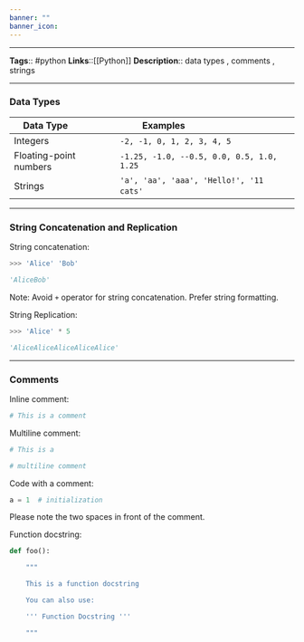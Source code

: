 ```yaml
---
banner: ""
banner_icon: 
---
```


---
**Tags**:: #python
**Links**::[[Python]]
**Description**:: data types , comments , strings

---

### Data Types

| Data Type              | Examples                                  |
| ---------------------- | ----------------------------------------- |
| Integers               | `-2, -1, 0, 1, 2, 3, 4, 5`                |
| Floating-point numbers | `-1.25, -1.0, --0.5, 0.0, 0.5, 1.0, 1.25` |
| Strings                | `'a', 'aa', 'aaa', 'Hello!', '11 cats'`   |

---  

### String Concatenation and Replication

String concatenation:

```python
>>> 'Alice' 'Bob'

'AliceBob'
```

Note: Avoid `+` operator for string concatenation. Prefer string formatting.

String Replication:

```python
>>> 'Alice' * 5

'AliceAliceAliceAliceAlice'

```

---

### Comments
Inline comment:
```python
# This is a comment
```

Multiline comment:

```Python
# This is a

# multiline comment

```

Code with a comment:

```python
a = 1  # initialization
```

Please note the two spaces in front of the comment.

Function docstring:

```python
def foo():

    """

    This is a function docstring

    You can also use:

    ''' Function Docstring '''

    """
```